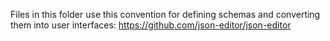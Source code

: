 Files in this folder use this convention for defining schemas and converting them into user interfaces: https://github.com/json-editor/json-editor
